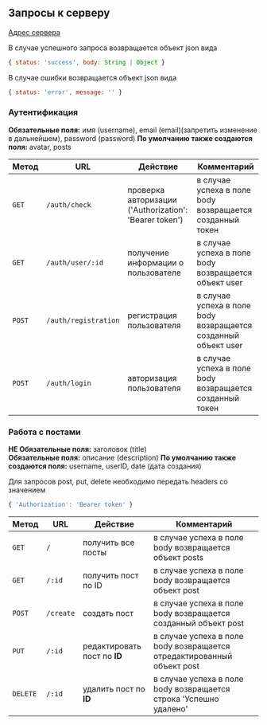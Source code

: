 ## Запросы к серверу

[Адрес сервера](https://twits-backend.svetlanael12.repl.co)

В случае успешного запроса возвращается объект json вида
```javascript
{ status: 'success', body: String | Object }
```
В случае ошибки возвращается объект json вида 
```javascript
{ status: 'error', message: '' }
```

### Аутентификация
**Обязательные поля:** имя (username), email (email)(запретить изменение в дальнейшем), password (password)
**По умолчанию также создаются поля:** avatar, posts

Метод | URL | Действие | Комментарий
--- | --- | ---  | ---
`GET` | `/auth/check` | проверка авторизации ('Authorization': 'Bearer token') | в случае успеха в поле body возвращается созданный токен
`GET` | `/auth/user/:id` | получение информации о пользователе | в случае успеха в поле body возвращается объект user
`POST` | `/auth/registration` | регистрация пользователя | в случае успеха в поле body возвращается созданный объект user
`POST` | `/auth/login` | авторизация пользователя | в случае успеха в поле body возвращается созданный токен

### Работа с постами
**НЕ Обязательные поля:** заголовок (title)  
**Обязательные поля:** описание (description)
**По умолчанию также создаются поля:** username, userID, date (дата создания)

Для запросов post, put, delete необходимо передать headers со значением 
```javascript
{ 'Authorization': 'Bearer token' }
```


Метод | URL | Действие | Комментарий
--- | --- | ---  | ---
`GET` | `/` | получить все посты | в случае успеха в поле body возвращается объект posts
`GET` | `/:id` | получить пост по ID | в случае успеха в поле body возвращается объект post
`POST` | `/create` | создать пост | в случае успеха в поле body возвращается созданный объект post
`PUT` | `/:id` | редактировать пост по **ID** | в случае успеха в поле body возвращается отредактированный объект post
`DELETE` | `/:id` | удалить пост по **ID** | в случае успеха в поле body возвращается строка 'Успешно удалено'
